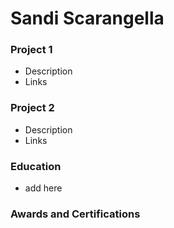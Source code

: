 # Sandi Scarangella
### Project 1
- Description
- Links

### Project 2
- Description
- Links

### Education 
- add here

### Awards and Certifications 
